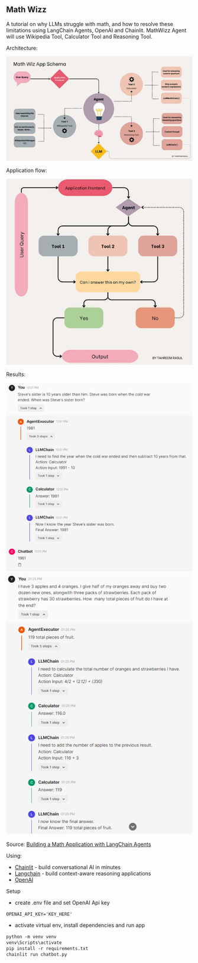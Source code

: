 ## Math Wizz

A tutorial on why LLMs struggle with math, and how to resolve these limitations using LangChain Agents, OpenAI and Chainlit. MathWizz Agent will use Wikipedia Tool, Calculator Tool and Reasoning Tool.

Architecture:

![](img/architecture.png)

Application flow:

![](img/app-flow.png)

Results:

![](img/question1.png)
![](img/question2.png)




Source: [Building a Math Application with LangChain Agents](https://towardsdatascience.com/building-a-math-application-with-langchain-agents-23919d09a4d3)

Using:
- [Chainlit](https://github.com/Chainlit/chainlit) - build conversational AI in minutes
- [Langchain](https://github.com/langchain-ai/langchain) - build context-aware reasoning applications
- [OpenAI](https://openai.com/)

Setup

- create .env file and set OpenAI Api key
```
OPENAI_API_KEY='KEY_HERE'
```

- activate virtual env, install dependencies and run app

```
python -m venv venv
venv\Scripts\activate
pip install -r requirements.txt
chainlit run chatbot.py
```
